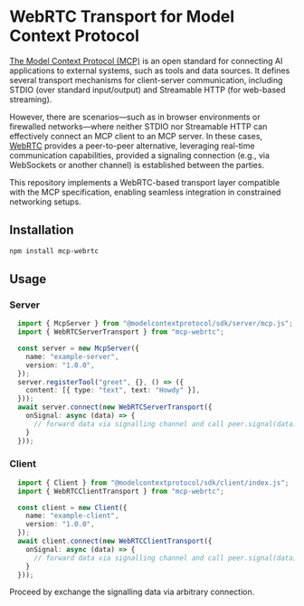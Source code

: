 # WebRTC Transport for Model Context Protocol

[The Model Context Protocol (MCP)](https://modelcontextprotocol.io) is an open standard for connecting AI applications to external systems, such as tools and data sources. It defines several transport mechanisms for client-server communication, including STDIO (over standard input/output) and Streamable HTTP (for web-based streaming).

However, there are scenarios—such as in browser environments or firewalled networks—where neither STDIO nor Streamable HTTP can effectively connect an MCP client to an MCP server. In these cases, [WebRTC](https://webrtc.org/) provides a peer-to-peer alternative, leveraging real-time communication capabilities, provided a signaling connection (e.g., via WebSockets or another channel) is established between the parties.

This repository implements a WebRTC-based transport layer compatible with the MCP specification, enabling seamless integration in constrained networking setups.

## Installation

```bash
npm install mcp-webrtc
```

## Usage

### Server

```typescript
  import { McpServer } from "@modelcontextprotocol/sdk/server/mcp.js";
  import { WebRTCServerTransport } from "mcp-webrtc";

  const server = new McpServer({
    name: "example-server",
    version: "1.0.0",
  });
  server.registerTool("greet", {}, () => ({
    content: [{ type: "text", text: "Howdy" }],
  }));
  await server.connect(new WebRTCServerTransport({
    onSignal: async (data) => { 
      // forward data via signalling channel and call peer.signal(data)
    }
  }));
```

### Client

```typescript
  import { Client } from "@modelcontextprotocol/sdk/client/index.js";
  import { WebRTCClientTransport } from "mcp-webrtc";

  const client = new Client({
    name: "example-client",
    version: "1.0.0",
  });
  await client.connect(new WebRTCClientTransport({
    onSignal: async (data) => { 
      // forward data via signalling channel and call peer.signal(data)
    }
  }));
```

Proceed by exchange the signalling data via arbitrary connection.